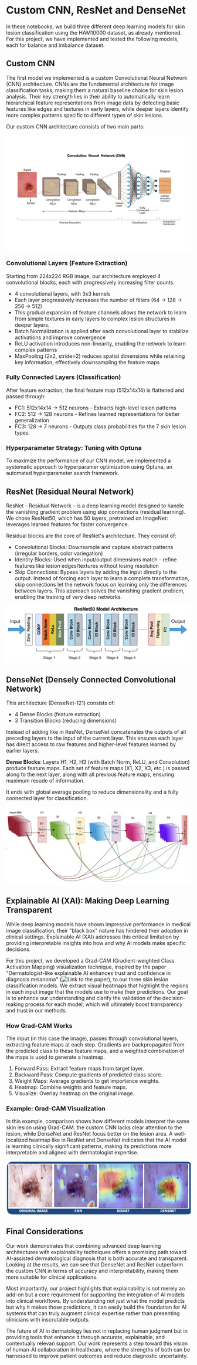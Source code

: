 # Custom CNN, ResNet and DenseNet

In these notebooks, we build three different deep learning models for skin lesion classification using the HAM10000 dataset, as already mentioned. For this project, we have implemented and tested the following models, each for balance and imbalance dataset.

## Custom CNN

The first model we implemented is a custom Convolutional Neural Network (CNN) architecture. CNNs are the fundamental architecture for image classification tasks, making them a natural baseline choice for skin lesion analysis. Their key strength lies in their ability to automatically learn hierarchical feature representations from image data by detecting basic features like edges and textures in early layers, while deeper layers identify more complex patterns specific to different types of skin lesions.

Our custom CNN architecture consists of two main parts:

![Custom CNN Architecture](images_nb/DeepL-4.png)

### Convolutional Layers (Feature Extraction)

Starting from 224x224 RGB image, our architecture employed 4 convolutional blocks, each with progressively increasing filter counts.

* 4 convolutional layers, with 3x3 kernels
* Each layer progressively increases the number of filters (64 → 128 → 256 → 512)
* This gradual expansion of feature channels allows the network to learn from simple textures in early layers to complex lesion structures in deeper layers.
* Batch Normalization is applied after each convolutional layer to stabilize activations and improve convergence
* ReLU activation introduces non-linearity, enabling the network to learn complex patterns
* MaxPooling (2x2, stride=2) reduces spatial dimensions while retaining key information, effectively downsampling the feature maps

### Fully Connected Layers (Classification)

After feature extraction, the final feature map (512x14x14) is flattened and passed through:

* FC1: 512x14x14 → 512 neurons - Extracts high-level lesion patterns
* FC2: 512 → 128 neurons - Refines learned representations for better generalization
* FC3: 128 → 7 neurons - Outputs class probabilities for the 7 skin lesion types.

### Hyperparameter Strategy: Tuning with Optuna

To maximize the performance of our CNN model, we implemented a systematic approach to hyperparamer optimization using Optuna, an automated hyperparameter search framework. 

## ResNet (Residual Neural Network)

ResNet - Residual Network - is a deep learning model designed to handle the vanishing gradient problem using skip connections (residual learning). We chose ResNet50, which has 50 layers, pretrained on ImageNet: leverages learned features for faster convergence.

Residual blocks are the core of ResNet's architecture. They consist of:

* Convolutional Blocks: Downsample and capture abstract patterns (irregular borders, color variegation)
* Identity Blocks: Used when input/output dimensions match - refine features like lesion edges/textures without losing resolution
* Skip Connections: Bypass layers by adding the input directly to the output. Instead of forcing each layer to learn a complete transformation, skip connections let the network focus on learning only the differences between layers. This approach solves the vanishing gradient problem, enabling the training of very deep networks.

![ResNet Architecture](images_nb/resnet_arch.png)

## DenseNet (Densely Connected Convolutional Network)

This architecture (DenseNet-121) consists of:

* 4 Dense Blocks (feature extraction)
* 3 Transition Blocks (reducing dimensions)

Instead of adding like in ResNet, DenseNet concatenates the outputs of all preceding layers to the input of the current layer. This ensures each layer has direct access to raw features and higher-level features learned by earlier layers. 

**Dense Blocks**:
Layers H1, H2, H3 (with Batch Norm, ReLU, and Convolution) produce feature maps. Each set of feature maps (X1, X2, X3, etc.) is passed along to the next layer, along with all previous feature maps, ensuring maximum resude of information.

It ends with global average pooling to reduce dimensionality and a fully connected layer for classification.

![DenseNet Architecture](images_nb/densenet_arch.png)

## Explainable AI (XAI): Making Deep Learning Transparent

While deep learning models have shown impressive performance in medical image classification, their "black box" nature has hindered their adoption in clinical settings. Explainable AI (XAI) addresses this critical limitation by providing interpretable insights into how and why AI models make specific decisions.

For this project, we developed a Grad-CAM (Gradient-weighted Class Activation Mapping) visualization technique, inspired by the paper "Dermatologist-like explainable AI enhances trust and confidence in diagnosis melanoma" (![Link to the paper](https://www.nature.com/articles/s41467-023-43095-4)), to our three skin lesion classification models. We extract visual heatmaps that highlight the regions in each input image that the models use to make their predictions. Our goal is to enhance our understanding and clarify the validation of the decision-making process for each model, which will ultimately boost transparency and trust in our methods.

### How Grad-CAM Works

The input (in this case the image), passes through convolutional layers, extracting feature maps at each step. Gradients are backpropagated from the predicted class to these feature maps, and a weighted combination of the maps is used to generate a heatmap.

1. Forward Pass: Extract feature maps from target layer.
2. Backward Pass: Compute gradients of predicted class score.
3. Weight Maps: Average gradients to get importance weights.
4. Heatmap: Combine weights and feature maps.
5. Visualize: Overlay heatmap on the original image.

### Example: Grad-CAM Visualization

In this example, comparison shows how different models interpret the same skin lesion using Grad-CAM. the custom CNN lacks clear attention to the lesion, while DenseNet and ResNet focus better on the lesion area. A well-localized heatmap like in ResNet and DenseNet indicates that the AI model is learning clinically significant patterns, making its predictions more interpretable and aligned with dermatologist expertise.

![Grad-CAM Visualization example](images_nb/xai_comp.png)

## Final Considerations

Our work demonstrates that combining advanced deep learning architectures with explainability techniques offers a promising path toward AI-assisted dermatological diagnosis that is both accurate and transparent. Looking at the results, we can see that DenseNet and ResNet outperform the custom CNN in terms of accuracy and interpretability, making them more suitable for clinical applications. 

Most importantly, our project highlights that explainability is not merely an add-on but a core requirement for supporting the integration of AI models into clinical workflows. By understanding not just what the model predicts but why it makes those predictions, it can easily build the foundation for AI systems that can truly augment clinical expertise rather than presenting clinicians with inscrutable outputs.

The future of AI in dermatology lies not in replacing human judgment but in providing tools that enhance it through accurate, explainable, and contextually relevan support. Our work represents a step toward this vision of human-AI collaboration in healthcare, where the strengths of both can be harnessed to improve patient outcomes and reduce diagnostic uncertainty.